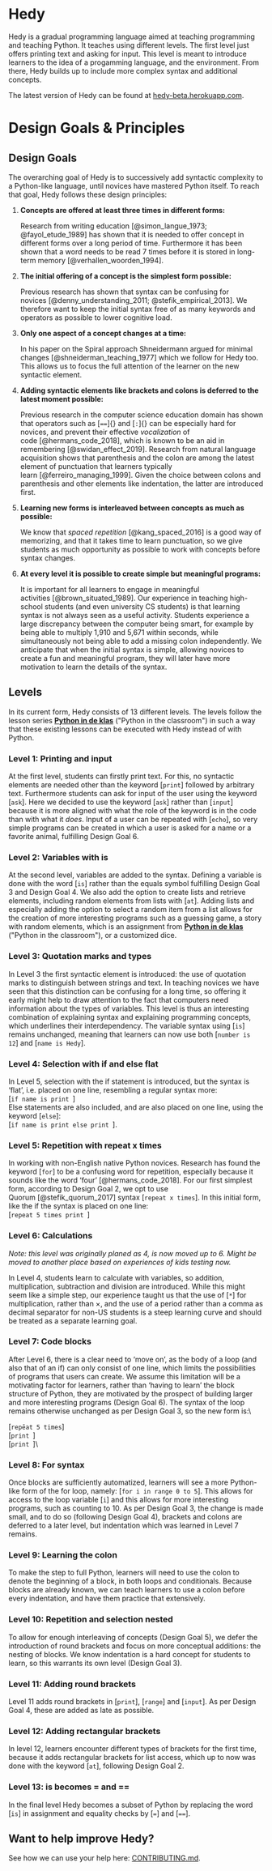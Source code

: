 # Hedy
Hedy is a gradual programming language aimed at teaching programming and teaching Python. It teaches using different levels. The first level just offers printing text and asking for input. This level is meant to introduce learners to the idea of a progamming language, and the environment. From there, Hedy builds up to include more complex syntax and additional concepts.

The latest version of Hedy can be found at [hedy-beta.herokuapp.com](https://hedy-beta.herokuapp.com).


Design Goals & Principles
==============================

Design Goals
------------

The overarching goal of Hedy is to successively add syntactic complexity to a Python-like language, until novices have mastered Python itself. To reach that goal, Hedy follows these design principles:

1.  **Concepts are offered at least three times in different forms:** 

    Research from writing
    education [@simon_langue_1973; @fayol_etude_1989] has shown that it
    is needed to offer concept in different forms over a long period of
    time. Furthermore it has been shown that a word needs to be read 7
    times before it is stored in long-term
    memory [@verhallen_woorden_1994].

2.  **The initial offering of a concept is the simplest form possible:**

    Previous research has shown that syntax can be confusing for
    novices [@denny_understanding_2011; @stefik_empirical_2013]. We
    therefore want to keep the initial syntax free of as many keywords
    and operators as possible to lower cognitive load.

3.  **Only one aspect of a concept changes at a time:** 

    In his paper on
    the Spiral approach Shneidermann argued for minimal
    changes [@shneiderman_teaching_1977] which we follow for Hedy too.
    This allows us to focus the full attention of the learner on the new
    syntactic element.

4.  **Adding syntactic elements like brackets and colons is deferred to
    the latest moment possible:** 
    
    Previous research in the computer
    science education domain has shown that operators such as [`==`]{}
    and [`:`]{} can be especially hard for novices, and prevent their
    effective *vocalization* of code [@hermans_code_2018], which is
    known to be an aid in remembering [@swidan_effect_2019]. Research
    from natural language acquisition shows that parenthesis and the
    colon are among the latest element of punctuation that learners
    typically learn [@ferreiro_managing_1999]. Given the choice between
    colons and parenthesis and other elements like indentation, the
    latter are introduced first.

5.  **Learning new forms is interleaved between concepts as much as
    possible:** 
    
    We know that *spaced repetition* [@kang_spaced_2016] is a
    good way of memorizing, and that it takes time to learn punctuation,
    so we give students as much opportunity as possible to work with
    concepts before syntax changes.

6.  **At every level it is possible to create simple but meaningful
    programs:**
    
    It is important for all learners to engage in meaningful
    activities [@brown_situated_1989]. Our experience in teaching
    high-school students (and even university CS students) is that
    learning syntax is not always seen as a useful activity. Students
    experience a large discrepancy between the computer being smart, for
    example by being able to multiply 1,910 and 5,671 within seconds,
    while simultaneously not being able to add a missing colon
    independently. We anticipate that when the initial syntax is simple,
    allowing novices to create a fun and meaningful program, they will
    later have more motivation to learn the details of the syntax.


Levels
------

In its current form, Hedy consists of 13 different levels. The levels
follow the lesson series [**Python in de klas**](http://pythonindeklas.nl/)
("Python in the classroom") in such a way that these existing lessons can be
executed with Hedy instead of with Python.

### Level 1: Printing and input

At the first level, students can firstly print text. For this, no
syntactic elements are needed other than the keyword [`print`]
followed by arbitrary text. Furthermore students can ask for
input of the user using the keyword [`ask`]. Here we decided to use
the keyword [`ask`] rather than [`input`] because it is more aligned
with what the role of the keyword is in the code than with what it
*does*. Input of a user can be repeated with [`echo`], so very simple
programs can be created in which a user is asked for a name or a
favorite animal, fulfilling Design Goal 6.

### Level 2: Variables with is

At the second level, variables are added to the syntax. Defining a
variable is done with the word [`is`] rather than the equals symbol
fulfilling Design Goal 3 and Design Goal 4. We also add the option to
create lists and retrieve elements, including random elements from lists
with [`at`]. Adding lists and especially adding the option to select a
random item from a list allows for the creation of more interesting
programs such as a guessing game, a story with random elements, which is
an assignment from [**Python in de klas**](http://pythonindeklas.nl/)
("Python in the classroom"), or a customized dice.

### Level 3: Quotation marks and types

In Level 3 the first syntactic element is introduced: the use of
quotation marks to distinguish between strings and text. In teaching
novices we have seen that this distinction can be confusing for a long
time, so offering it early might help to draw attention to the fact that
computers need information about the types of variables. This level is
thus an interesting combination of explaining syntax and explaining
programming concepts, which underlines their interdependency. The
variable syntax using [`is`] remains unchanged, meaning that learners
can now use both [`number is 12`] and [`name is Hedy`].

### Level 4: Selection with if and else flat

In Level 5, selection with the if statement is introduced, but the
syntax is ‘flat’, i.e. placed on one line, resembling a regular syntax
more:\
[`if name is print `]\
Else statements are also included, and are also placed on one line,
using the keyword [`else`]:\
[`if name is print else print `].

### Level 5: Repetition with repeat x times

In working with non-English native Python novices. Research has found
the keyword [`for`] to be a confusing word for repetition, especially
because it sounds like the word ‘four’ [@hermans_code_2018]. For our
first simplest form, according to Design Goal 2, we opt to use
Quorum [@stefik_quorum_2017] syntax [`repeat x times`]. In this
initial form, like the if the syntax is placed on one line:\
[`repeat 5 times print `]

### Level 6: Calculations

*Note: this level was originally planed as 4, is now moved up to 6.
Might be moved to another place based on experiences of kids testing now.*

In Level 4, students learn to calculate with variables, so addition,
multiplication, subtraction and division are introduced. While this
might seem like a simple step, our experience taught us that the use of
[`*`] for multiplication, rather than $\times$, and the use of a
period rather than a comma as decimal separator for non-US students is a
steep learning curve and should be treated as a separate learning goal.


### Level 7: Code blocks

After Level 6, there is a clear need to ‘move on’, as the body of a loop
(and also that of an if) can only consist of one line, which limits the
possibilities of programs that users can create. We assume this
limitation will be a motivating factor for learners, rather than ‘having
to learn’ the block structure of Python, they are motivated by the
prospect of building larger and more interesting programs (Design Goal
6). The syntax of the loop remains otherwise unchanged as per Design
Goal 3, so the new form is:\

[`repēat 5 times`]\
[`print `]\
[`print `]\

### Level 8: For syntax

Once blocks are sufficiently automatized, learners will see a more
Python-like form of the for loop, namely: [`for i in range 0 to 5`].
This allows for access to the loop variable [`i`] and this allows for
more interesting programs, such as counting to 10. As per Design Goal 3,
the change is made small, and to do so (following Design Goal 4),
brackets and colons are deferred to a later level, but indentation which
was learned in Level 7 remains.

### Level 9: Learning the colon

To make the step to full Python, learners will need to use the colon to
denote the beginning of a block, in both loops and conditionals. Because
blocks are already known, we can teach learners to use a colon before
every indentation, and have them practice that extensively.

### Level 10: Repetition and selection nested

To allow for enough interleaving of concepts (Design Goal 5), we defer
the introduction of round brackets and focus on more conceptual
additions: the nesting of blocks. We know indentation is a hard concept
for students to learn, so this warrants its own level (Design Goal 3).

### Level 11: Adding round brackets

Level 11 adds round brackets in [`print`], [`range`] and
[`input`]. As per Design Goal 4, these are added as late as possible.

### Level 12: Adding rectangular brackets

In level 12, learners encounter different types of brackets for the
first time, because it adds rectangular brackets for list access, which
up to now was done with the keyword [`at`], following Design Goal 2.

### Level 13: is becomes = and ==

In the final level Hedy becomes a subset of Python by replacing the word
[`is`] in assignment and equality checks by [`=`] and [`==`].

Want to help improve Hedy?
------------

See how we can use your help here: [CONTRIBUTING.md](CONTRIBUTING.md).
